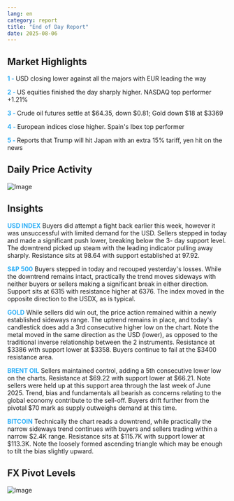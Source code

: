 ```yaml
---
lang: en
category: report
title: "End of Day Report"
date: 2025-08-06
---
```



<h2>Market Highlights</h2>
<strong style="color: #2caef7;">1 - </strong> USD closing lower against all the majors with EUR leading the way

<strong style="color: #2caef7;">2 - </strong> US equities finished the day sharply higher. NASDAQ top performer +1.21%


<strong style="color: #2caef7;">3 - </strong> Crude oil futures settle at $64.35, down $0.81; Gold down $18 at $3369

<strong style="color: #2caef7;">4 - </strong> European indices close higher. Spain's Ibex top performer

<strong style="color: #2caef7;">5 - </strong> Reports that Trump will hit Japan with an extra 15% tariff, yen hit on the news



<h2>Daily Price Activity</h2>
<img src="https://markleighedu.github.io/img/Aug-2025/06-Aug-2025/price.jpg" alt="Image"/>

<h2>Insights</h2>
<strong style="color: #2caef7;">USD INDEX</strong> Buyers did attempt a fight back earlier this week, however it was unsuccessful with limited demand for the USD. Sellers stepped in today and made a significant push lower, breaking below the 3- day support level. The downtrend picked up steam with the leading indicator pulling away sharply. Resistance sits at 98.64 with support established at 97.92.

<strong style="color: #2caef7;">S&P 500</strong> Buyers stepped in today and recouped yesterday's losses. While the downtrend remains intact, practically the trend moves sideways with neither buyers or sellers making a significant break in either direction. Support sits at 6315 with resistance higher at 6376. The index moved in the opposite direction to the USDX, as is typical.

<strong style="color: #2caef7;">GOLD</strong> While sellers did win out, the price action remained within a newly established sideways range. The uptrend remains in place, and today's candlestick does add a 3rd consecutive higher low on the chart. Note the metal moved in the same direction as the USD (lower), as opposed to the traditional inverse relationship between the 2 instruments. Resistance at $3386 with support lower at $3358. Buyers continue to fail at the $3400 resistance area.  

<strong style="color: #2caef7;">BRENT OIL</strong> Sellers maintained control, adding a 5th consecutive lower low on the charts. Resistance at $69.22 with support lower at $66.21. Note sellers were held up at this support area through the last week of June 2025. Trend, bias and fundamentals all bearish as concerns relating to the global economy contribute to the sell-off. Buyers drift further from the pivotal $70 mark as supply outweighs demand at this time.

<strong style="color: #2caef7;">BITCOIN</strong> Technically the chart reads a downtrend, while practically the narrow sideways trend continues with buyers and sellers trading within a narrow $2.4K range. Resistance sits at $115.7K with support lower at $113.3K. Note the loosely formed ascending triangle which may be enough to tilt the bias slightly upward.



<h2>FX Pivot Levels</h2>
<img src="https://markleighedu.github.io/img/Aug-2025/06-Aug-2025/pivot.jpg" alt="Image"/>